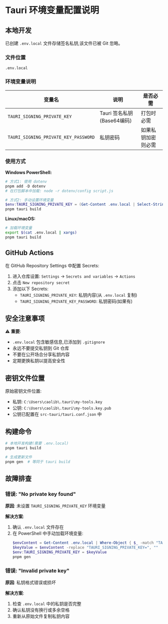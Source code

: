 # Tauri 环境变量配置说明

## 本地开发

已创建 `.env.local` 文件存储签名私钥,该文件已被 Git 忽略。

### 文件位置
```
.env.local
```

### 环境变量说明

| 变量名 | 说明 | 是否必需 |
|--------|------|----------|
| `TAURI_SIGNING_PRIVATE_KEY` | Tauri 签名私钥(Base64编码) | 打包时必需 |
| `TAURI_SIGNING_PRIVATE_KEY_PASSWORD` | 私钥密码 | 如果私钥加密则必需 |

### 使用方式

**Windows PowerShell:**
```powershell
# 方式1: 使用 dotenv
pnpm add -D dotenv
# 在打包脚本中加载: node -r dotenv/config script.js

# 方式2: 手动设置环境变量
$env:TAURI_SIGNING_PRIVATE_KEY = (Get-Content .env.local | Select-String "TAURI_SIGNING_PRIVATE_KEY").ToString().Split("=")[1]
pnpm tauri build
```

**Linux/macOS:**
```bash
# 加载环境变量
export $(cat .env.local | xargs)
pnpm tauri build
```

## GitHub Actions

在 GitHub Repository Settings 中配置 Secrets:

1. 进入仓库设置: `Settings` → `Secrets and variables` → `Actions`
2. 点击 `New repository secret`
3. 添加以下 Secrets:
   - `TAURI_SIGNING_PRIVATE_KEY`: 私钥内容(从 `.env.local` 复制)
   - `TAURI_SIGNING_PRIVATE_KEY_PASSWORD`: 私钥密码(如果有)

## 安全注意事项

⚠️ **重要**:
- `.env.local` 包含敏感信息,已添加到 `.gitignore`
- 永远不要提交私钥到 Git 仓库
- 不要在公开场合分享私钥内容
- 定期更换私钥以提高安全性

## 密钥文件位置

原始密钥文件位置:
- 私钥: `C:\Users\caolib\.tauri\my-tools.key`
- 公钥: `C:\Users\caolib\.tauri\my-tools.key.pub`
- 公钥已配置在 `src-tauri/tauri.conf.json` 中

## 构建命令

```bash
# 本地开发构建(需要 .env.local)
pnpm tauri build

# 生成更新文件
pnpm gen  # 等同于 tauri build
```

## 故障排查

### 错误: "No private key found"

**原因**: 未设置 `TAURI_SIGNING_PRIVATE_KEY` 环境变量

**解决方案**:
1. 确认 `.env.local` 文件存在
2. 在 PowerShell 中手动加载环境变量:
   ```powershell
   $envContent = Get-Content .env.local | Where-Object { $_ -match "TAURI_SIGNING_PRIVATE_KEY=" }
   $keyValue = $envContent -replace "TAURI_SIGNING_PRIVATE_KEY=", ""
   $env:TAURI_SIGNING_PRIVATE_KEY = $keyValue
   pnpm gen
   ```

### 错误: "Invalid private key"

**原因**: 私钥格式错误或损坏

**解决方案**:
1. 检查 `.env.local` 中的私钥是否完整
2. 确认私钥没有换行或多余空格
3. 重新从原始文件复制私钥内容
